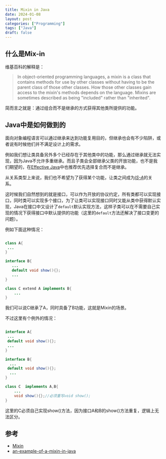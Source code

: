 ```yaml
---
title: Mixin in Java
date: 2024-01-08
layout: post
categories: ["Programming"]
tags: ["Java"]
draft: false
---
```


## 什么是Mix-in

维基百科的解释是：

> In object-oriented programming languages, a mixin is a class that contains methods for use by other classes without having to be the parent class of those other classes. How those other classes gain access to the mixin's methods depends on the language. Mixins are sometimes described as being "included" rather than "inherited".

简而言之就是：通过组合而不是继承的方式获得其他类所提供的功能。

## Java中是如何做到的

面向对象编程语言可以通过继承来达到功能复用目的，但继承也会有不少陷阱，或者说有时候他们并不满足设计上的需求。

例如我们想让类具备另外多个已经存在于其他类中的功能，那么通过继承就无法实现，因为Java不允许多重继承。而且子类会全部继承父类的开放功能，也不是我们期望的，在[Effective Java](https://www.amazon.com/Effective-Java-Joshua-Bloch/dp/0134685997)中也推荐优先选择复合而不是继承。

从关系类型上来说，我们也不希望为了获得某个功能，让类之间成为[*IS-A*](https://en.wikipedia.org/wiki/Is-a)的关系。

这时候我们自然想到的就是接口，可以作为开放的协议约定，所有类都可以实现接口，同时类可以实现多个接口，为了让类可以实现接口同时又能从类中获得默认实现，Java在接口中又设计了`default`默认实现方法，这样子类可以在不需要自己实现的情况下获得接口中默认提供的功能（这里的`default`方法还解决了接口变更的问题）。

例如下面这种情况：
``` java

class A{
 ...
}

interface B{
   ...
   default void show(){};
   ...
}

class C extend A implements B{
    ...
}
```

我们可以说C继承了A，同时具备了B功能，这就是Mixin的场景。

不过这里有个例外的情况：

``` java

interface A{
 ...
 default void show(){};
 ...
}

interface B{
  ...
 default void show(){};
  ...
}

class C  implements A,B{
    ...
    void show(){};//必须重写void show();
}
```

这里的C必须自己实现show()方法，因为接口A和B的show()方法重复，逻辑上无法区分。

## 参考

- [Mixin](https://en.wikipedia.org/wiki/Mixin)
- [an-example-of-a-mixin-in-java](https://stackoverflow.com/questions/17987704/an-example-of-a-mixin-in-java)
